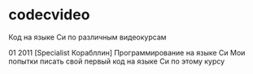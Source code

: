 # codecvideo
Код на языке Си по различным видеокурсам

01
2011 [Specialist Корабллин] Программирование на языке Си
Мои попытки писать свой первый код на языке Си по этому курсу
